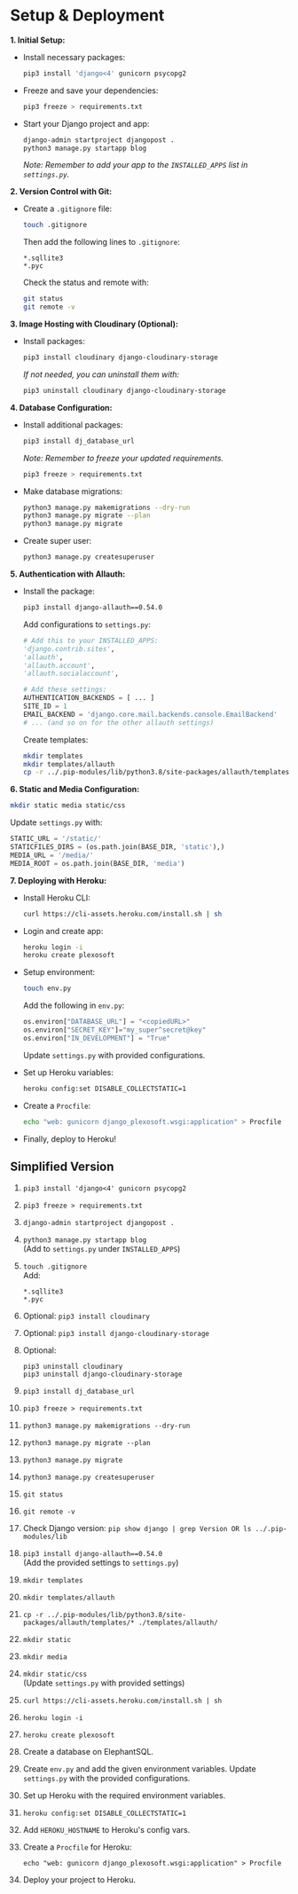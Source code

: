 # Setup & Deployment

**1. Initial Setup:**

- Install necessary packages:
  ```bash
  pip3 install 'django<4' gunicorn psycopg2
  ```

- Freeze and save your dependencies:
  ```bash
  pip3 freeze > requirements.txt
  ```

- Start your Django project and app:
  ```bash
  django-admin startproject djangopost .
  python3 manage.py startapp blog
  ```

  *Note: Remember to add your app to the `INSTALLED_APPS` list in `settings.py`.*

**2. Version Control with Git:**

- Create a `.gitignore` file:
  ```bash
  touch .gitignore
  ```

  Then add the following lines to `.gitignore`:
  ```
  *.sqllite3
  *.pyc
  ```

  Check the status and remote with:
  ```bash
  git status
  git remote -v
  ```

**3. Image Hosting with Cloudinary (Optional):**

- Install packages:
  ```bash
  pip3 install cloudinary django-cloudinary-storage
  ```

  *If not needed, you can uninstall them with:*
  ```bash
  pip3 uninstall cloudinary django-cloudinary-storage
  ```

**4. Database Configuration:**

- Install additional packages:
  ```bash
  pip3 install dj_database_url
  ```

  *Note: Remember to freeze your updated requirements.*
  ```bash
  pip3 freeze > requirements.txt
  ```

- Make database migrations:
  ```bash
  python3 manage.py makemigrations --dry-run
  python3 manage.py migrate --plan
  python3 manage.py migrate
  ```

- Create super user:
  ```bash
  python3 manage.py createsuperuser
  ```

**5. Authentication with Allauth:**

- Install the package:
  ```bash
  pip3 install django-allauth==0.54.0
  ```

  Add configurations to `settings.py`:
  ```python
  # Add this to your INSTALLED_APPS:
  'django.contrib.sites',
  'allauth',
  'allauth.account',
  'allauth.socialaccount',

  # Add these settings:
  AUTHENTICATION_BACKENDS = [ ... ]
  SITE_ID = 1
  EMAIL_BACKEND = 'django.core.mail.backends.console.EmailBackend'
  # ... (and so on for the other allauth settings)
  ```

  Create templates:
  ```bash
  mkdir templates
  mkdir templates/allauth
  cp -r ../.pip-modules/lib/python3.8/site-packages/allauth/templates/* ./templates/allauth/ 
  ```

**6. Static and Media Configuration:**

  ```bash
  mkdir static media static/css
  ```

  Update `settings.py` with:
  ```python
  STATIC_URL = '/static/'
  STATICFILES_DIRS = (os.path.join(BASE_DIR, 'static'),)
  MEDIA_URL = '/media/'
  MEDIA_ROOT = os.path.join(BASE_DIR, 'media')
  ```

**7. Deploying with Heroku:**

- Install Heroku CLI:
  ```bash
  curl https://cli-assets.heroku.com/install.sh | sh
  ```

- Login and create app:
  ```bash
  heroku login -i
  heroku create plexosoft
  ```

- Setup environment:
  ```bash
  touch env.py
  ```

  Add the following in `env.py`:
  ```python
  os.environ["DATABASE_URL"] = "<copiedURL>"
  os.environ["SECRET_KEY"]="my_super^secret@key"
  os.environ["IN_DEVELOPMENT"] = "True"
  ```

  Update `settings.py` with provided configurations.

- Set up Heroku variables:
  ```bash
  heroku config:set DISABLE_COLLECTSTATIC=1
  ```

- Create a `Procfile`:
  ```bash
  echo "web: gunicorn django_plexosoft.wsgi:application" > Procfile
  ```

- Finally, deploy to Heroku!

## Simplified Version

1. `pip3 install 'django<4' gunicorn psycopg2`

2. `pip3 freeze > requirements.txt`

3. `django-admin startproject djangopost .`

4. `python3 manage.py startapp blog`  
   (Add to `settings.py` under `INSTALLED_APPS`)

5. `touch .gitignore`  
   Add:  
   ```
   *.sqllite3
   *.pyc
   ```

6. Optional: `pip3 install cloudinary`

7. Optional: `pip3 install django-cloudinary-storage`

8. Optional: 
   ```
   pip3 uninstall cloudinary
   pip3 uninstall django-cloudinary-storage
   ```

9. `pip3 install dj_database_url`

10. `pip3 freeze > requirements.txt`

11. `python3 manage.py makemigrations --dry-run`

12. `python3 manage.py migrate --plan`

13. `python3 manage.py migrate`

14. `python3 manage.py createsuperuser`

15. `git status`

16. `git remote -v`

17. Check Django version: `pip show django | grep Version OR ls ../.pip-modules/lib`

18. `pip3 install django-allauth==0.54.0`  
   (Add the provided settings to `settings.py`)

19. `mkdir templates`

20. `mkdir templates/allauth`

21. `cp -r ../.pip-modules/lib/python3.8/site-packages/allauth/templates/* ./templates/allauth/`

22. `mkdir static`

23. `mkdir media`

24. `mkdir static/css`  
   (Update `settings.py` with provided settings)

25. `curl https://cli-assets.heroku.com/install.sh | sh`

26. `heroku login -i`

27. `heroku create plexosoft`

28. Create a database on ElephantSQL.

29. Create `env.py` and add the given environment variables. Update `settings.py` with the provided configurations.

30. Set up Heroku with the required environment variables.

31. `heroku config:set DISABLE_COLLECTSTATIC=1`

32. Add `HEROKU_HOSTNAME` to Heroku's config vars.

33. Create a `Procfile` for Heroku:
    ```
    echo "web: gunicorn django_plexosoft.wsgi:application" > Procfile
    ```

34. Deploy your project to Heroku.
